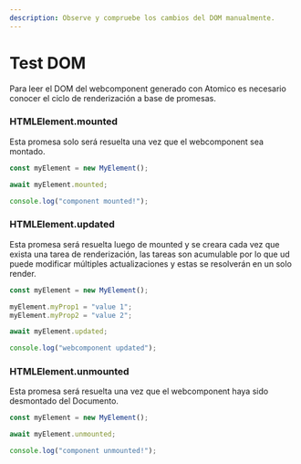 ```yaml
---
description: Observe y compruebe los cambios del DOM manualmente.
---
```


# Test DOM

Para leer el DOM del webcomponent generado con Atomico es necesario conocer el ciclo de renderización a base de promesas.

### HTMLElement.mounted

Esta promesa solo será resuelta una vez que el webcomponent sea montado.

```jsx
const myElement = new MyElement();

await myElement.mounted;

console.log("component mounted!");
```

### HTMLElement.updated

Esta promesa será resuelta luego de mounted y se creara cada vez que exista una tarea de renderización, las tareas son acumulable por lo que ud puede modificar múltiples actualizaciones y estas se resolverán en un solo render.

```jsx
const myElement = new MyElement();

myElement.myProp1 = "value 1";
myElement.myProp2 = "value 2";

await myElement.updated;

console.log("webcomponent updated");
```

### HTMLElement.unmounted

Esta promesa será resuelta una vez que el webcomponent haya sido desmontado del Documento.

```jsx
const myElement = new MyElement();

await myElement.unmounted;

console.log("component unmounted!");
```



